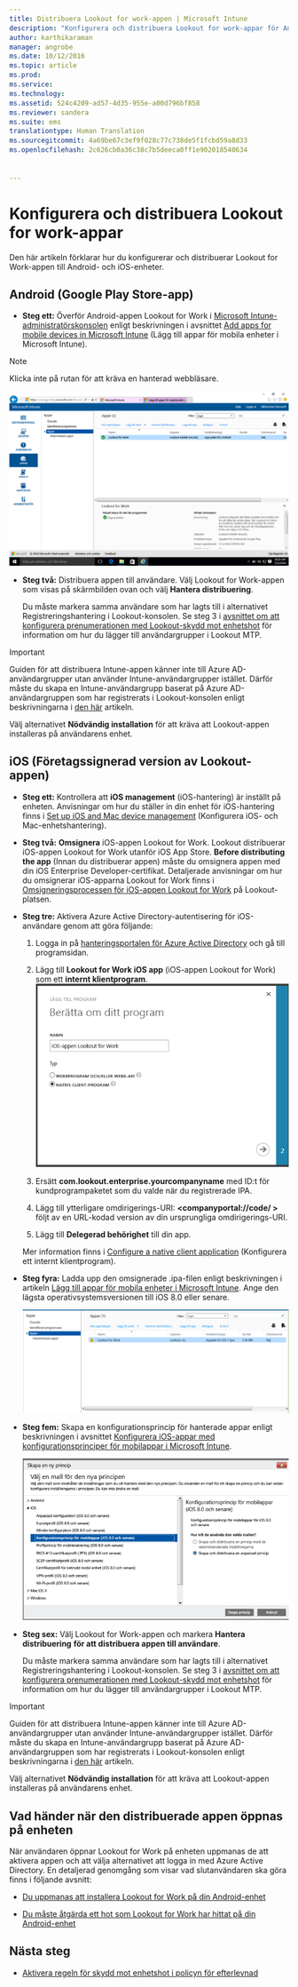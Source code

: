 ```yaml
---
title: Distribuera Lookout for work-appen | Microsoft Intune
description: "Konfigurera och distribuera Lookout for work-appar för Android."
author: karthikaraman
manager: angrobe
ms.date: 10/12/2016
ms.topic: article
ms.prod: 
ms.service: 
ms.technology: 
ms.assetid: 524c4209-ad57-4d35-955e-a00d796bf858
ms.reviewer: sandera
ms.suite: ems
translationtype: Human Translation
ms.sourcegitcommit: 4a69be67c3ef9f028c77c738de5f1fcbd59a8d33
ms.openlocfilehash: 2c626cb0a36c38c7b5deeca0ff1e902018540634


---
```


# Konfigurera och distribuera Lookout for work-appar
Den här artikeln förklarar hur du konfigurerar och distribuerar Lookout for Work-appen till Android- och iOS-enheter.

## Android (Google Play Store-app)

* **Steg ett:** Överför Android-appen Lookout for Work i [Microsoft Intune-administratörskonsolen](https://manage.microsoft.com) enligt beskrivningen i avsnittet [Add apps for mobile devices in Microsoft Intune](https://docs.microsoft.com/en-us/intune/deploy-use/add-apps-for-mobile-devices-in-microsoft-intune) (Lägg till appar för mobila enheter i Microsoft Intune).
>[!NOTE]
> Klicka inte på rutan för att kräva en hanterad webbläsare.

![Skärmbild av appsidan i Intune-konsolen som visar Lookout for work-apparna i listan](../media/mtp/lookout-app-listed-intune-console.png)

* **Steg två:** Distribuera appen till användare. Välj Lookout for Work-appen som visas på skärmbilden ovan och välj **Hantera distribuering**.

  Du måste markera samma användare som har lagts till i alternativet Registreringshantering i Lookout-konsolen.  Se steg 3 i [avsnittet om att konfigurera prenumerationen med Lookout-skydd mot enhetshot](set-up-your-subscription-with-lookout-mtp#configure-your-subscription-with-lookout-mtp) för information om hur du lägger till användargrupper i Lookout MTP.
>[!IMPORTANT]
> Guiden för att distribuera Intune-appen känner inte till Azure AD-användargrupper utan använder Intune-användargrupper istället. Därför måste du skapa en Intune-användargrupp baserat på Azure AD-användargruppen som har registrerats i Lookout-konsolen enligt beskrivningarna i [den här](plan-your-user-and-device-groups.md) artikeln.

Välj alternativet **Nödvändig installation** för att kräva att Lookout-appen installeras på användarens enhet.


## iOS (Företagssignerad version av Lookout-appen)

* **Steg ett:** Kontrollera att **iOS management** (iOS-hantering) är inställt på enheten. Anvisningar om hur du ställer in din enhet för iOS-hantering finns i [Set up iOS and Mac device management](set-up-ios-and-mac-management-with-microsoft-intune.md) (Konfigurera iOS- och Mac-enhetshantering).

* **Steg två:** **Omsignera** iOS-appen Lookout for Work. Lookout distribuerar iOS-appen Lookout for Work utanför iOS App Store. **Before distributing the app** (Innan du distribuerar appen) måste du omsignera appen med din iOS Enterprise Developer-certifikat. Detaljerade anvisningar om hur du omsignerar iOS-apparna Lookout for Work finns i [Omsigneringsprocessen för iOS-appen Lookout for Work](https://personal.support.lookout.com/hc/en-us/articles/114094038714) på Lookout-platsen.


* **Steg tre:** Aktivera Azure Active Directory-autentisering för iOS-användare genom att göra följande:
  1.  Logga in på [hanteringsportalen för Azure Active Directory](https://manage.windowsazure.com) och gå till programsidan.
  2.  Lägg till **Lookout for Work iOS app** (iOS-appen Lookout for Work) som ett **internt klientprogram**.
  ![Skärmbild av dialogrutan Lägg till appar med alternativet för interna klientprogram](../media/mtp/aad-add-app.png)

  3. Ersätt **com.lookout.enterprise.yourcompanyname** med ID:t för kundprogrampaketet som du valde när du registrerade IPA.
  4.  Lägg till ytterligare omdirigerings-URI: **&lt;companyportal://code/ >** följt av en URL-kodad version av din ursprungliga omdirigerings-URI.
  5.  Lägg till **Delegerad behörighet** till din app.

  Mer information finns i [Configure a native client application](https://azure.microsoft.com/en-us/documentation/articles/app-service-mobile-how-to-configure-active-directory-authentication/#optional-configure-a-native-client-application) (Konfigurera ett internt klientprogram).


* **Steg fyra:** Ladda upp den omsignerade .ipa-filen enligt beskrivningen i artikeln [Lägg till appar för mobila enheter i Microsoft Intune](https://docs.microsoft.com/en-us/intune/deploy-use/add-apps-for-mobile-devices-in-microsoft-intune). Ange den lägsta operativsystemsversionen till iOS 8.0 eller senare.

  ![Skärmbild av sidan appar i Intune-administratörskonsolen där Lookout for Work-appen visas i listan över appar](../media/mtp/ios-app-uploaded-intune.png)

* **Steg fem:** Skapa en konfigurationsprincip för hanterade appar enligt beskrivningen i avsnittet [Konfigurera iOS-appar med konfigurationsprinciper för mobilappar i Microsoft Intune](https://docs.microsoft.com/en-us/intune/deploy-use/configure-ios-apps-with-mobile-app-configuration-policies-in-microsoft-intune).

  ![skärmbild av guiden skapa en ny princip med appkonfigurationsprincipen för iOS 8.0 eller senare markerad](../media/mtp/ios-app-config.png)

* **Steg sex:** Välj Lookout for Work-appen och markera **Hantera distribuering** **för att distribuera appen till användare**.

  Du måste markera samma användare som har lagts till i alternativet Registreringshantering i Lookout-konsolen.  Se steg 3 i [avsnittet om att konfigurera prenumerationen med Lookout-skydd mot enhetshot](set-up-your-subscription-with-lookout-mtp#configure-your-subscription-with-lookout-mtp) för information om hur du lägger till användargrupper i Lookout MTP.
>[!IMPORTANT]
> Guiden för att distribuera Intune-appen känner inte till Azure AD-användargrupper utan använder Intune-användargrupper istället. Därför måste du skapa en Intune-användargrupp baserat på Azure AD-användargruppen som har registrerats i Lookout-konsolen enligt beskrivningarna i [den här](plan-your-user-and-device-groups.md) artikeln.

Välj alternativet **Nödvändig installation** för att kräva att Lookout-appen installeras på användarens enhet.

## Vad händer när den distribuerade appen öppnas på enheten




När användaren öppnar Lookout for Work på enheten uppmanas de att aktivera appen och att välja alternativet att logga in med Azure Active Directory. En detaljerad genomgång som visar vad slutanvändaren ska göra finns i följande avsnitt:

* [Du uppmanas att installera Lookout for Work på din Android-enhet](http://docs.microsoft.com/intune/enduser/you-are-prompted-to-install-lookout-for-work-android)

* [Du måste åtgärda ett hot som Lookout for Work har hittat på din Android-enhet](http://docs.microsoft.com/intune/enduser/you-need-to-resolve-a-threat-found-by-lookout-for-work-android)

## Nästa steg
* [Aktivera regeln för skydd mot enhetshot i policyn för efterlevnad](enable-device-threat-protection-rule-in-compliance-policy.md)



<!--HONumber=Oct16_HO2-->


